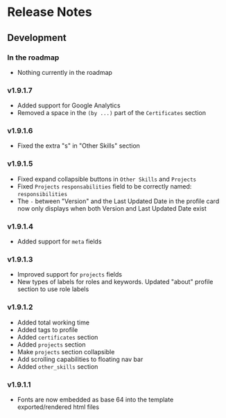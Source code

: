 # Release Notes

## Development

### In the roadmap

- Nothing currently in the roadmap

### v1.9.1.7

- Added support for Google Analytics
- Removed a space in the `(by ...)` part of the `Certificates` section

### v1.9.1.6

- Fixed the extra "s" in "Other Skills" section

### v1.9.1.5

- Fixed expand collapsible buttons in `Other Skills` and `Projects`
- Fixed `Projects` `responsabilities` field to be correctly named: `responsibilities`
- The `-` between "Version" and the Last Updated Date in the profile card now only displays when both Version and Last Updated Date exist

### v1.9.1.4

- Added support for `meta` fields

### v1.9.1.3

- Improved support for `projects` fields
- New types of labels for roles and keywords. Updated "about" profile section to use role labels

### v1.9.1.2

- Added total working time
- Added tags to profile
- Added `certificates` section
- Added `projects` section
- Make `projects` section collapsible
- Add scrolling capabilities to floating nav bar
- Added `other_skills` section

### v1.9.1.1

- Fonts are now embedded as base 64 into the template exported/rendered html files